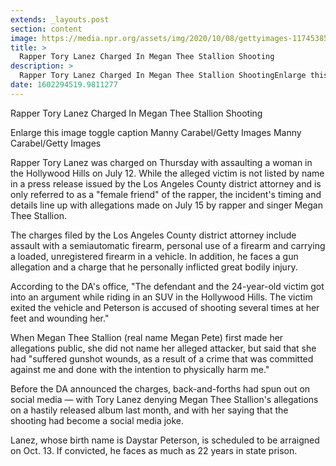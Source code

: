 ```yaml
--- 
extends: _layouts.post 
section: content 
image: https://media.npr.org/assets/img/2020/10/08/gettyimages-1174538523_wide-9a5373a4366f015c23235e39e9b9d92213e4862f.jpg?s=1400 
title: > 
  Rapper Tory Lanez Charged In Megan Thee Stallion Shooting 
description: > 
  Rapper Tory Lanez Charged In Megan Thee Stallion ShootingEnlarge this image toggle caption Manny Carabel/Getty Images Manny Carabel/Getty ImagesRapper Tory Lanez was charged on Thursday with assaulting a woman in the Hollywood Hills on July 12.While the alleged victim is not listed by name in a press release issued by the Los Angeles County district attorney and is only referred to as a "female friend" of the rapper, the incident's timing and details line up with allegations made on July 15 by rapper and singer Megan Thee Stallion.The victim exited the vehicle and Peterson is accused of shooting several times at her feet and wounding her."When Megan Thee Stallion (real name Megan Pete) first made her allegations public, she did not name her alleged attacker, but said that she had "suffered gunshot wounds, as a result of a crime that was committed against me and done with the intention to physically harm me."Before the DA announced the charges, back-and-forths had spun out on social media — with Tory Lanez denying Megan Thee Stallion's allegations on a hastily released album last month, and with her saying that the shooting had become a social media joke. 
date: 1602294519.9811277 
--- 
```

Rapper Tory Lanez Charged In Megan Thee Stallion Shooting

Enlarge this image toggle caption Manny Carabel/Getty Images Manny Carabel/Getty Images

Rapper Tory Lanez was charged on Thursday with assaulting a woman in the Hollywood Hills on July 12. While the alleged victim is not listed by name in a press release issued by the Los Angeles County district attorney and is only referred to as a "female friend" of the rapper, the incident's timing and details line up with allegations made on July 15 by rapper and singer Megan Thee Stallion.

The charges filed by the Los Angeles County district attorney include assault with a semiautomatic firearm, personal use of a firearm and carrying a loaded, unregistered firearm in a vehicle. In addition, he faces a gun allegation and a charge that he personally inflicted great bodily injury.

According to the DA's office, "The defendant and the 24-year-old victim got into an argument while riding in an SUV in the Hollywood Hills. The victim exited the vehicle and Peterson is accused of shooting several times at her feet and wounding her."

When Megan Thee Stallion (real name Megan Pete) first made her allegations public, she did not name her alleged attacker, but said that she had "suffered gunshot wounds, as a result of a crime that was committed against me and done with the intention to physically harm me."

Before the DA announced the charges, back-and-forths had spun out on social media — with Tory Lanez denying Megan Thee Stallion's allegations on a hastily released album last month, and with her saying that the shooting had become a social media joke.

Lanez, whose birth name is Daystar Peterson, is scheduled to be arraigned on Oct. 13. If convicted, he faces as much as 22 years in state prison.